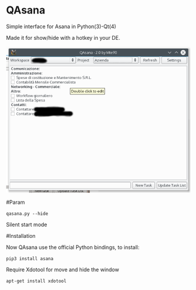 QAsana
======

Simple interface for Asana in Python(3)-Qt(4)  

Made it for show/hide with a hotkey in your DE.  

![](screenshot.png)

#Param

    qasana.py --hide

Silent start mode

#Installation

Now QAsana use the official Python bindings, to install:

    pip3 install asana

Require Xdotool for move and hide the window

    apt-get install xdotool